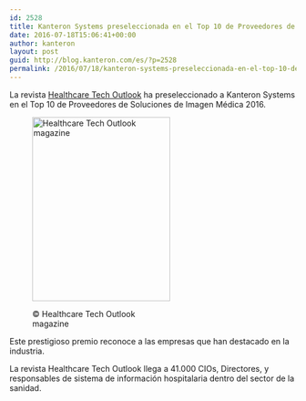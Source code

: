 ```yaml
---
id: 2528
title: Kanteron Systems preseleccionada en el Top 10 de Proveedores de Soluciones de Imagen Médica 2016
date: 2016-07-18T15:06:41+00:00
author: kanteron
layout: post
guid: http://blog.kanteron.com/es/?p=2528
permalink: /2016/07/18/kanteron-systems-preseleccionada-en-el-top-10-de-proveedores-de-soluciones-de-imagen-medica-2016/
---
```

La revista [Healthcare Tech Outlook](http://www.healthcaretechoutlook.com) ha preseleccionado a Kanteron Systems en el Top 10 de Proveedores de Soluciones de Imagen Médica 2016.<figure style="width: 242px" class="wp-caption aligncenter">

<img src="http://www.healthcaretechoutlook.com/uploaded_images/magazine_img/1kua300-400.jpg" alt="Healthcare Tech Outlook magazine" width="242" height="323" /><figcaption class="wp-caption-text">© Healthcare Tech Outlook magazine</figcaption></figure> 

Este prestigioso premio reconoce a las empresas que han destacado en la industria.

La revista Healthcare Tech Outlook llega a 41.000 CIOs, Directores, y responsables de sistema de información hospitalaria dentro del sector de la sanidad.